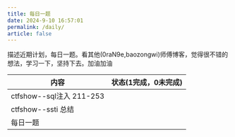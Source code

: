 ```yaml
---
title: 每日一题
date: 2024-9-10 16:57:01
permalink: /daily/
article: false
---
```


描述近期计划，每日一题。看其他(0raN9e,baozongwi)师傅博客，觉得很不错的想法，学习一下，坚持下去。加油加油

| 内容                      | 状态(1完成，0未完成) |
| ------------------------- | -------------------- |
| ctfshow--sql注入  211-253 |                      |
| ctfshow--ssti 总结        |                      |
| 每日一题                  |                      |

